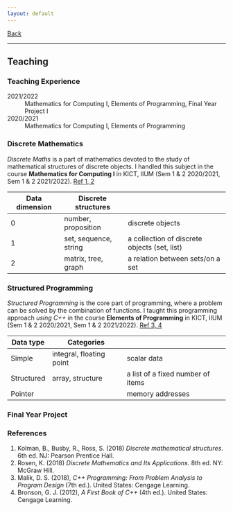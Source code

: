 ```yaml
---
layout: default
---
```


[Back](/index.md)
* * *

## Teaching

### Teaching Experience
<dl>
<dt>2021/2022</dt>
  <dd>Mathematics for Computing I, Elements of Programming, Final Year Project I</dd>
<dt>2020/2021</dt>
  <dd>Mathematics for Computing I, Elements of Programming</dd>
</dl>

### Discrete Mathematics
*Discrete Maths* is a part of mathematics devoted to the study of mathematical structures of discrete objects. I handled this subject in the course **Mathematics for Computing I** in KICT, IIUM (Sem 1 & 2 2020/2021, Sem 1 & 2 2021/2022). [Ref 1, 2](#references)

| Data dimension | Discrete structures | |
| --- | --- | --- |
| 0 | number, proposition | discrete objects |
| 1 | set, sequence, string | a collection of discrete objects (set, list) |
| 2 | matrix, tree, graph | a relation between sets/on a set |

### Structured Programming
*Structured Programming* is the core part of programming, where a problem can be solved by the combination of functions. I taught this programming approach *using C++* in the course **Elements of Programming** in KICT, IIUM (Sem 1 & 2 2020/2021, Sem 1 & 2 2021/2022). [Ref 3, 4](#references)

| Data type | Categories | |
| --- | --- | --- |
| Simple | integral, floating point | scalar data |
| Structured | array, structure | a list of a fixed number of items |
| Pointer | | memory addresses |

### Final Year Project

### References
1. Kolman, B., Busby, R., Ross, S. (2018) *Discrete mathematical structures*. 6th ed. NJ: Pearson Prentice Hall.
2. Rosen, K. (2018) *Discrete Mathematics and Its Applications*. 8th ed. NY: McGraw Hill.
3. Malik, D. S. (2018), *C++ Programming: From Problem Analysis to Program Design* (7th ed.). United States: Cengage Learning.
4. Bronson, G. J. (2012), *A First Book of C++* (4th ed.). United States: Cengage Learning.

